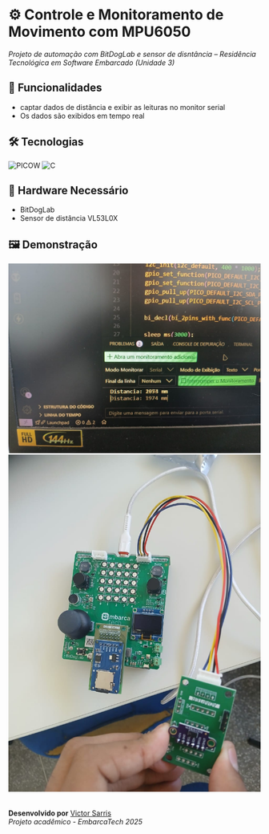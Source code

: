 # ⚙️ Controle e Monitoramento de Movimento com MPU6050
*Projeto de automação com BitDogLab e sensor de disntância – Residência Tecnológica em Software Embarcado (Unidade 3)*

## 🚀 Funcionalidades  
- captar dados de distância e exibir as leituras no monitor serial
- Os dados são exibidos em tempo real  

## 🛠️ Tecnologias  
<p align="left">
  <img src="https://img.shields.io/badge/PICOW-003B71?style=for-the-badge&logo=espressif&logoColor=white" alt="PICOW">
  <img src="https://img.shields.io/badge/C-00599C?style=for-the-badge&logo=C&logoColor=white" alt="C">
</p>

## 🔌 Hardware Necessário  
- BitDogLab 
- Sensor de distância VL53L0X



## 🖼️ Demonstração

<img src="monitor_serial.jpg" alt="imagem de demonstração">
<img src="placa.jpg" alt="imagem de demonstração">

<br>
<br>

**Desenvolvido por** [Victor Sarris](https://github.com/Victor-Sarris)  
*Projeto acadêmico - EmbarcaTech 2025*
